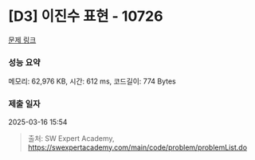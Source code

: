 # [D3] 이진수 표현 - 10726 

[문제 링크](https://swexpertacademy.com/main/code/problem/problemDetail.do?contestProbId=AXRSXf_a9qsDFAXS) 

### 성능 요약

메모리: 62,976 KB, 시간: 612 ms, 코드길이: 774 Bytes

### 제출 일자

2025-03-16 15:54



> 출처: SW Expert Academy, https://swexpertacademy.com/main/code/problem/problemList.do
